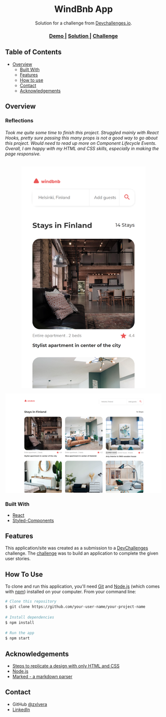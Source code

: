 <!--se update value in the {}  -->

<h1 align="center">WindBnb App</h1>

<div align="center">
   Solution for a challenge from  <a href="http://devchallenges.io" target="_blank">Devchallenges.io</a>.
   </div>

   <div align="center">
     <h3>
         <a href="https://jovial-rosalind-3bb4ce.netlify.app/">
               Demo
         </a>
         <span> | </span>
         <a href="https://github.com/zxlvera/windbnb-app">
            Solution
         </a>
         <span> | </span>
         <a href="https://devchallenges.io/challenges/3JFYedSOZqAxYuOCNmYD">
            Challenge
         </a>
     </h3>
   </div>

<!-- TABLE OF CONTENTS -->
## Table of Contents

- [Overview](#overview)
  - [Built With](#built-with)
  - [Features](#features)
  - [How to use](#how-to-use)
  - [Contact](#contact)
  - [Acknowledgements](#acknowledgements)

<!-- OVERVIEW -->

## Overview

### Reflections
###### Took me quite some time to finish this project. Struggled mainly with React Hooks, pretty sure passing this many props is not a good way to go about this project. Would need to read up more on Component Lifecycle Events. Overall, I am happy with my HTML and CSS skills, especially in making the page responsive.

<p align="center"><img src="https://github.com/zxlvera/windbnb-app/blob/main/responsive_sc.png?raw=true" width="400"></p>

![screenshot](https://raw.githubusercontent.com/zxlvera/windbnb-app/main/fullscreen_sc.png)

### Built With

<!-- This section should list any major frameworks that you built your project using. Here are a few examples.-->

- [React](https://reactjs.org/)
- [Styled-Components](https://styled-components.com/)

## Features

<!-- List the features of your application or follow the template. Don't share the figma file here :) -->

This application/site was created as a submission to a [DevChallenges](https://devchallenges.io/challenges) challenge. The [challenge](https://devchallenges.io/challenges/3JFYedSOZqAxYuOCNmYD) was to build an application to complete the given user stories.

## How To Use

<!-- Example: -->
To clone and run this application, you'll need [Git](https://git-scm.com) and [Node.js](https://nodejs.org/en/download/) (which comes with [npm](http://npmjs.com)) installed on your computer. From your command line:

```bash
# Clone this repository
$ git clone https://github.com/your-user-name/your-project-name

# Install dependencies
$ npm install

# Run the app
$ npm start
```

## Acknowledgements

<!-- This section should list any articles or add-ons/plugins that helps you to complete the project. This is optional but it will help you in the future. For example: -->

- [Steps to replicate a design with only HTML and CSS](https://devchallenges-blogs.web.app/how-to-replicate-design/)
- [Node.js](https://nodejs.org/)
- [Marked - a markdown parser](https://github.com/chjj/marked)

## Contact
- GitHub [@zxlvera](https://github.com/zxlvera)
- [LinkedIn](https://www.linkedin.com/in/veralimzx/)

